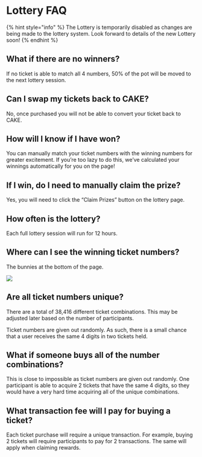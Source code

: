 # Lottery FAQ

{% hint style="info" %}
The Lottery is temporarily disabled as changes are being made to the lottery system. Look forward to details of the new Lottery soon!
{% endhint %}

## What if there are no winners?

If no ticket is able to match all 4 numbers, 50% of the pot will be moved to the next lottery session.

## Can I swap my tickets back to CAKE?

No, once purchased you will not be able to convert your ticket back to CAKE.

## How will I know if I have won?

You can manually match your ticket numbers with the winning numbers for greater excitement. If you’re too lazy to do this, we’ve calculated your winnings automatically for you on the page!

## If I win, do I need to manually claim the prize?

Yes, you will need to click the “Claim Prizes” button on the lottery page.

## How often is the lottery?

Each full lottery session will run for 12 hours.

## Where can I see the winning ticket numbers?

The bunnies at the bottom of the page.

![](../../.gitbook/assets/screenshot-2020-10-22-at-6.02.10-pm.png)

## Are all ticket numbers unique?

There are a total of 38,416 different ticket combinations. This may be adjusted later based on the number of participants. 

Ticket numbers are given out randomly. As such, there is a small chance that a user receives the same 4 digits in two tickets held.

## What if someone buys all of the number combinations?

This is close to impossible as ticket numbers are given out randomly. One participant is able to acquire 2 tickets that have the same 4 digits, so they would have a very hard time acquiring all of the unique combinations. 

## What transaction fee will I pay for buying a ticket?

Each ticket purchase will require a unique transaction. For example, buying 2 tickets will require participants to pay for 2 transactions. The same will apply when claiming rewards.



